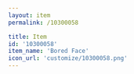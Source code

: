 ```yaml
---
layout: item
permalink: /10300058

title: Item
id: '10300058'
item_name: 'Bored Face'
icon_url: 'customize/10300058.png'
---
```

